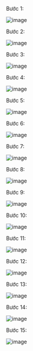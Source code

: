 Bước 1: 

![image](https://user-images.githubusercontent.com/111716161/187335878-16c9c094-648b-49e7-98b3-68ed8c6e5a14.png)

Bước 2: 

![image](https://user-images.githubusercontent.com/111716161/187335914-a95ea4d3-7879-46b7-adc2-5f669381eea7.png)

Bước 3: 

![image](https://user-images.githubusercontent.com/111716161/187335955-e69e7c58-97ad-4154-b270-498542877839.png)

Bước 4: 

![image](https://user-images.githubusercontent.com/111716161/187336078-77279a64-dab2-40d0-9e32-314515de74a1.png)

Bước 5: 

![image](https://user-images.githubusercontent.com/111716161/187336104-e8333efa-756a-4d6b-82b4-5e81344ec966.png)

Bước 6: 

![image](https://user-images.githubusercontent.com/111716161/187336123-fb94f142-8f9f-4ef7-b9fa-80128c938f52.png)

Bước 7: 

![image](https://user-images.githubusercontent.com/111716161/187336143-d963b938-cbf1-4689-aca7-cbf223f77445.png)

Bước 8: 

![image](https://user-images.githubusercontent.com/111716161/187336186-23bc9add-08a2-4726-acf7-eb9fc4a61ad7.png)

Bước 9: 

![image](https://user-images.githubusercontent.com/111716161/187336222-5633e56d-8005-46d9-a945-d8a569ef9ce4.png)

Bước 10: 

![image](https://user-images.githubusercontent.com/111716161/187336246-49fb30cd-0d0b-42e0-af57-b8fb5d5d6b0d.png)

Bước 11:

![image](https://user-images.githubusercontent.com/111716161/187336287-c53625c7-c6be-4ee5-a9b8-56c5f21075ea.png)

Bước 12: 

![image](https://user-images.githubusercontent.com/111716161/187336303-ec00a98d-3aa8-44ac-81ed-cb07d8d45522.png)

Bước 13: 

![image](https://user-images.githubusercontent.com/111716161/187336323-244c5c3c-c933-4e94-bcc1-6fe99cff04e8.png)

Bước 14:

![image](https://user-images.githubusercontent.com/111716161/187336363-df0aa9ab-ab82-4def-a811-86c9be93c123.png)

Bước 15: 

![image](https://user-images.githubusercontent.com/111716161/187336388-731b6234-800e-45d6-8bcb-d9e9adeb16d0.png)

